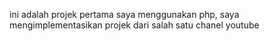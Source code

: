 ini adalah projek pertama saya menggunakan php, saya mengimplementasikan projek dari salah satu chanel youtube
